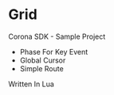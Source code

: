 # Grid
Corona SDK - Sample Project

* Phase For Key Event
* Global Cursor
* Simple Route

Written In Lua
